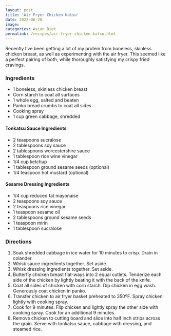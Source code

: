 ```yaml
---
layout: post
title: 'Air Fryer Chicken Katsu'
date: 2022-06-20
image:
categories: Asian Diet
permalink: /recipes/air-fryer-chicken-katsu.html
---
```


Recently I’ve been getting a lot of my protein from boneless, skinless chicken breast, as well as experimenting with the air fryer. This seemed like a perfect pairing of both, while thoroughly satisfying my crispy fried cravings.

### Ingredients

- 1 boneless, skinless chicken breast
- Corn starch to coat all surfaces
- 1 whole egg, salted and beaten
- Panko bread crumbs to coat all sides
- Cooking spray
- 1 cup green cabbage, shredded

#### Tonkatsu Sauce Ingredients

- 2 teaspoons sucralose
- 2 tablespoons soy sauce
- 2 tablespoons worcestershire sauce
- 1 tablespoon rice wine vinegar
- 1/4 cup ketchup
- 1 tablespoon ground sesame seeds (optional)
- 1/4 teaspoon hot mustard (optional)

#### Sesame Dressing Ingredients

- 1/4 cup reduced fat mayonaise
- 2 teaspoons soy sauce
- 2 teaspoons rice vinegar
- 1 teaspoon sesame oil
- 2 tablespoons ground sesame seeds
- 1 teaspoon mirin
- 1 tablespoon sucralose

### Directions

1. Soak shredded cabbage in ice water for 10 minutes to crisp. Drain in colander.
2. Whisk sauce ingredients together. Set aside.
3. Whisk dressing ingredients together. Set aside.
4. Butterfly chicken breast flat-ways into 2 equal cutlets. Tenderize each side of the chicken by lightly beating it with the back of the knife.
5. Coat all sides of chicken with corn starch. Dip chicken in egg wash. Generously coat chicken in panko.
6. Transfer chicken to air fryer basket preheated to 350ºF. Spray chicken lightly with cooking spray.
7. Cook for 9 minutes. Flip chicken and lightly spray the other side with cooking spray. Cook for an additional 9 minutes.
8. Remove chicken to cutting board and slice into half inch strips across the grain. Serve with tonkatsu sauce, cabbage with dressing, and steamed rice.
